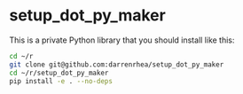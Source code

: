 # setup_dot_py_maker

This is a private Python library that you should install like this:

```bash
cd ~/r
git clone git@github.com:darrenrhea/setup_dot_py_maker
cd ~/r/setup_dot_py_maker
pip install -e . --no-deps
```
